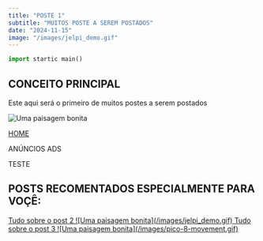 ```yaml
---
title: "POSTE 1"
subtitle: "MUITOS POSTE A SEREM POSTADOS"
date: "2024-11-15"
image: "/images/jelpi_demo.gif"
---
```



```python
import startic main()
```

## CONCEITO PRINCIPAL

Este aqui será o primeiro de muitos postes a serem postados

![Uma paisagem bonita](/images/jelpi_demo.gif)

<div class="mt-4">
  <a
    href="/"
    class="btn"
  >
    HOME
  </a>
</div>

<!-- Google Ads - Anúncio Responsivo -->
<div class="adsense">
  <script async src="https://pagead2.googlesyndication.com/pagead/js/adsbygoogle.js"></script>
  <ins class="adsbygoogle"
       style="display:block"
       data-ad-client="ca-pub-XXXXXXX"
       data-ad-slot="XXXXXXX"
       data-ad-format="auto"></ins>
  <script>
     (adsbygoogle = window.adsbygoogle || []).push({});
  </script>

  <p>ANÚNCIOS ADS</p>
  
</div>

<div>
    <p>TESTE</p>
</div>

## POSTS RECOMENTADOS ESPECIALMENTE PARA VOÇÊ:
<div class="">
  <a href="/posts/post2" class="">
    Tudo sobre o post 2
    ![Uma paisagem bonita](/images/jelpi_demo.gif)
  </a>
  <a href="/posts/post3" class="">
    Tudo sobre o post 3
    ![Uma paisagem bonita](/images/pico-8-movement.gif)
  </a>
</div>
